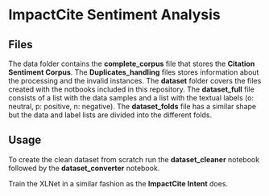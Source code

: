 # ImpactCite Sentiment Analysis

## Files
The data folder contains the **complete_corpus** file that stores the **Citation Sentiment Corpus**.
The **Duplicates_handling** files stores information about the processing and the invalid instances.
The **dataset** folder covers the files created with the notbooks included in this repository.
The **dataset_full** file consists of a list with the data samples and a list with the textual labels (o: neutral, p: positive, n: negative).
The **dataset_folds** file has a similar shape but the data and label lists are divided into the different folds.

## Usage
To create the clean dataset from scratch run the **dataset_cleaner** notebook followed by the **dataset_converter** notebook.

Train the XLNet in a similar fashion as the **ImpactCite Intent** does.
